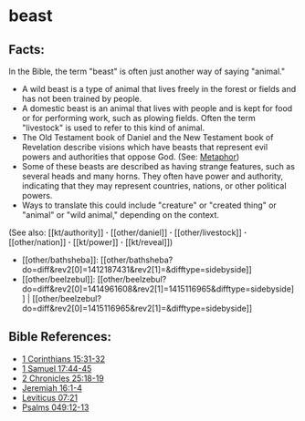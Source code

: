 # beast #

## Facts: ##

In the Bible, the term "beast" is often just another way of saying "animal."

* A wild beast is a type of animal that lives freely in the forest or fields and has not been trained by people.
* A domestic beast is an animal that lives with people and is kept for food or for performing work, such as plowing fields. Often the term "livestock" is used to refer to this kind of animal.
* The Old Testament book of Daniel and the New Testament book of Revelation describe visions which have beasts that represent evil powers and authorities that oppose God.  (See: [Metaphor](en/ta-vol1/translate/man/figs-metaphor))
* Some of these beasts are described as having strange features, such as several heads and many horns. They often have power and authority, indicating that they may represent countries, nations, or other political powers.
* Ways to translate this could include "creature" or "created thing" or "animal" or "wild animal," depending on the context.

(See also: [[kt/authority]] **·** [[other/daniel]] **·** [[other/livestock]] **·** [[other/nation]] **·** [[kt/power]] **·** [[kt/reveal]])

* [[other/bathsheba]]: [[other/bathsheba?do=diff&rev2[0]=1412187431&rev2[1]=&difftype=sidebyside]]
* [[other/beelzebul]]: [[other/beelzebul?do=diff&rev2[0]=1414961608&rev2[1]=1415116965&difftype=sidebyside]] | [[other/beelzebul?do=diff&rev2[0]=1415116965&rev2[1]=&difftype=sidebyside]]

## Bible References: ##

* [1 Corinthians 15:31-32](en/tn/1co/help/15/31)
* [1 Samuel 17:44-45](en/tn/1sa/help/17/44)
* [2 Chronicles 25:18-19](en/tn/2ch/help/25/18)
* [Jeremiah 16:1-4](en/tn/jer/help/16/01)
* [Leviticus 07:21](en/tn/lev/help/07/21)
* [Psalms 049:12-13](en/tn/psa/help/49/12)